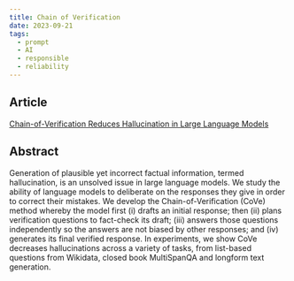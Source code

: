 ```yaml
---
title: Chain of Verification
date: 2023-09-21
tags:
  - prompt
  - AI
  - responsible
  - reliability
---
```


## Article

[Chain-of-Verification Reduces Hallucination in Large Language Models](https://huggingface.co/papers/2309.11495)

## Abstract

Generation of plausible yet incorrect factual information, termed hallucination, is an unsolved issue in large language models. We study the ability of language models to deliberate on the responses they give in order to correct their mistakes. We develop the Chain-of-Verification (CoVe) method whereby the model first (i) drafts an initial response; then (ii) plans verification questions to fact-check its draft; (iii) answers those questions independently so the answers are not biased by other responses; and (iv) generates its final verified response. In experiments, we show CoVe decreases hallucinations across a variety of tasks, from list-based questions from Wikidata, closed book MultiSpanQA and longform text generation.
